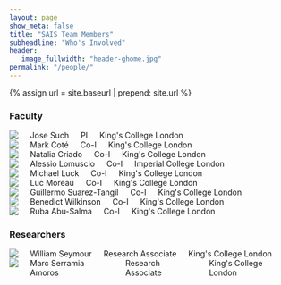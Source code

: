 ```yaml
---
layout: page
show_meta: false
title: "SAIS Team Members"
subheadline: "Who's Involved"
header:
   image_fullwidth: "header-ghome.jpg"
permalink: "/people/"
---
```


{% assign url = site.baseurl | prepend: site.url %}

<h3>Faculty</h3>
<div class="row">
  <div class="large-4 columns profile">
	<div><img src="{{url}}/images/people/jsuch.jpg"></div>
	<div>Jose Such</div>
	<div>PI</div>
	King's College London
  </div>
  <div class="large-4 columns profile">
	<img src="{{url}}/images/people/mcote.jpg">
	<div>Mark Coté</div>
	<div>Co-I</div>
	King's College London
  </div>
  <div class="large-4 columns profile">
	<img src="{{url}}/images/people/ncriado.jpg">
	<div>Natalia Criado</div>
	<div>Co-I</div>
	King's College London
  </div>
</div>
<div class="row">
  <div class="large-4 columns profile">
	<img src="{{url}}/images/people/alomuscio.jpg">
	<div>Alessio Lomuscio</div>
	<div>Co-I</div>
	Imperial College London
  </div>
  <div class="large-4 columns profile">
	<img src="{{url}}/images/people/mluck.jpg">
	<div>Michael Luck</div>
	<div>Co-I</div>
	King's College London
  </div>
  <div class="large-4 columns profile">
	<img src="{{url}}/images/people/lmoreau.jpg">
	<div>Luc Moreau</div>
	<div>Co-I</div>
	King's College London
  </div>
</div>
<div class="row">
  <div class="large-4 columns profile">
	<img src="{{url}}/images/people/gsuareztangil.jpg">
	<div>Guillermo Suarez-Tangil</div>
	<div>Co-I</div>
	King's College London
  </div>
  <div class="large-4 columns profile">
	<img src="{{url}}/images/people/bwilkinson.png">
	<div>Benedict Wilkinson</div>
	<div>Co-I</div>
	King's College London
  </div>
    <div class="large-4 columns profile">
	<img src="{{url}}/images/people/rabusalma.webp">
	<div>Ruba Abu-Salma</div>
	<div>Co-I</div>
	King's College London
  </div>
</div>

<h3>Researchers</h3>
<div class="row">
  <div class="large-4 columns profile">
	<img src="{{url}}/images/people/wseymour.jpg">
	<div>William Seymour</div>
	<div>Research Associate</div>
	King's College London
  </div>
  <div class="large-4 columns profile"></div>
  <div class="large-4 columns">
  	<img src="{{url}}/images/people/mserramiaamoros.jpg">
	  <div>Marc Serramia Amoros</div>
	  <div>Research Associate</div>
	King's College London
  </div>
</div>
